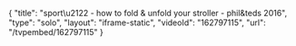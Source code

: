 {
    "title": "sport\u2122 - how to fold & unfold your stroller - phil&teds 2016",
    "type": "solo",
    "layout": "iframe-static",
    "videoId": "162797115",
    "url": "\/tvpembed\/162797115"
}